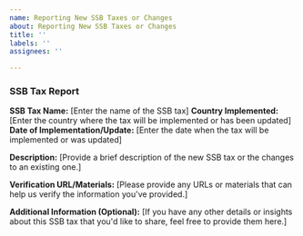 ```yaml
---
name: Reporting New SSB Taxes or Changes
about: Reporting New SSB Taxes or Changes
title: ''
labels: ''
assignees: ''

---
```


### SSB Tax Report

**SSB Tax Name:** [Enter the name of the SSB tax]
**Country Implemented:** [Enter the country where the tax will be implemented or has been updated]
**Date of Implementation/Update:** [Enter the date when the tax will be implemented or was updated]

**Description:**
[Provide a brief description of the new SSB tax or the changes to an existing one.]

**Verification URL/Materials:**
[Please provide any URLs or materials that can help us verify the information you've provided.]

**Additional Information (Optional):**
[If you have any other details or insights about this SSB tax that you'd like to share, feel free to provide them here.]
